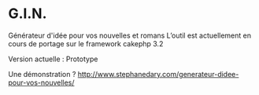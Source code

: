 # G.I.N.
Générateur d'idée pour vos nouvelles et romans
L’outil est actuellement en cours de portage sur le framework cakephp 3.2 

Version actuelle : Prototype

Une démonstration ?
http://www.stephanedary.com/generateur-didee-pour-vos-nouvelles/
